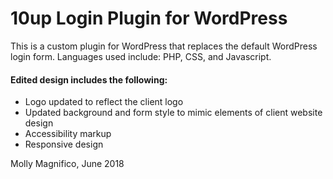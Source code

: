 # 10up Login Plugin for WordPress

This is a custom plugin for WordPress that replaces the default WordPress login form. Languages used include: PHP, CSS, and Javascript.

#### Edited design includes the following:
  * Logo updated to reflect the client logo
  * Updated background and form style to mimic elements of client website design
  * Accessibility markup
  * Responsive design

Molly Magnifico, June 2018
